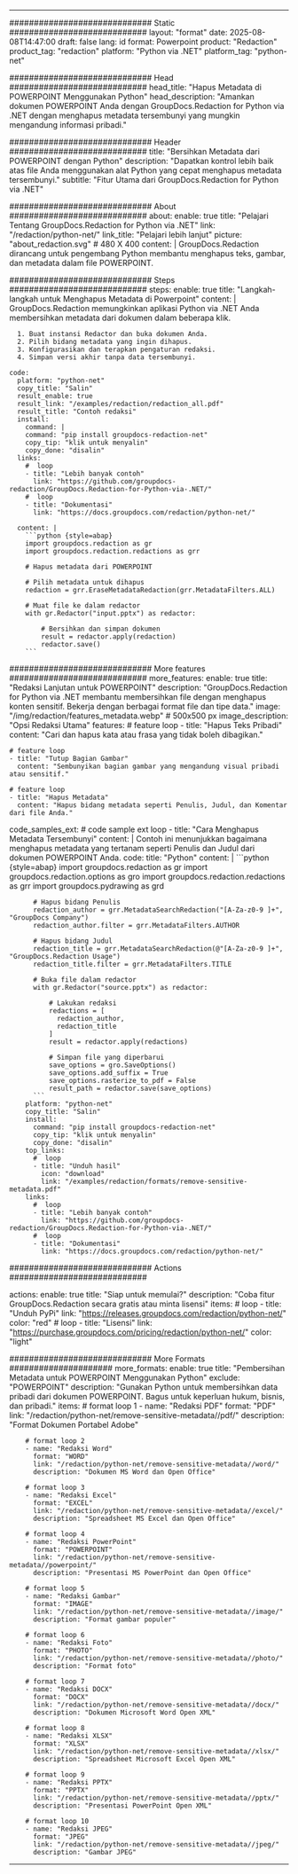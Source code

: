 
---
############################# Static ############################
layout: "format"
date:  2025-08-08T14:47:00
draft: false
lang: id
format: Powerpoint
product: "Redaction"
product_tag: "redaction"
platform: "Python via .NET"
platform_tag: "python-net"

############################# Head ############################
head_title: "Hapus Metadata di POWERPOINT Menggunakan Python"
head_description: "Amankan dokumen POWERPOINT Anda dengan GroupDocs.Redaction for Python via .NET dengan menghapus metadata tersembunyi yang mungkin mengandung informasi pribadi."

############################# Header ############################
title: "Bersihkan Metadata dari POWERPOINT dengan Python" 
description: "Dapatkan kontrol lebih baik atas file Anda menggunakan alat Python yang cepat menghapus metadata tersembunyi."
subtitle: "Fitur Utama dari GroupDocs.Redaction for Python via .NET" 

############################# About ############################
about:
    enable: true
    title: "Pelajari Tentang GroupDocs.Redaction for Python via .NET"
    link: "/redaction/python-net/"
    link_title: "Pelajari lebih lanjut"
    picture: "about_redaction.svg" # 480 X 400
    content: |
       GroupDocs.Redaction dirancang untuk pengembang Python membantu menghapus teks, gambar, dan metadata dalam file POWERPOINT.

############################# Steps ############################
steps:
    enable: true
    title: "Langkah-langkah untuk Menghapus Metadata di Powerpoint"
    content: |
      GroupDocs.Redaction memungkinkan aplikasi Python via .NET Anda membersihkan metadata dari dokumen dalam beberapa klik.
      
      1. Buat instansi Redactor dan buka dokumen Anda.
      2. Pilih bidang metadata yang ingin dihapus.
      3. Konfigurasikan dan terapkan pengaturan redaksi.
      4. Simpan versi akhir tanpa data tersembunyi.
   
    code:
      platform: "python-net"
      copy_title: "Salin"
      result_enable: true
      result_link: "/examples/redaction/redaction_all.pdf"
      result_title: "Contoh redaksi"
      install:
        command: |
        command: "pip install groupdocs-redaction-net"
        copy_tip: "klik untuk menyalin"
        copy_done: "disalin"
      links:
        #  loop
        - title: "Lebih banyak contoh"
          link: "https://github.com/groupdocs-redaction/GroupDocs.Redaction-for-Python-via-.NET/"
        #  loop
        - title: "Dokumentasi"
          link: "https://docs.groupdocs.com/redaction/python-net/"
          
      content: |
        ```python {style=abap}
        import groupdocs.redaction as gr
        import groupdocs.redaction.redactions as grr

        # Hapus metadata dari POWERPOINT

        # Pilih metadata untuk dihapus
        redaction = grr.EraseMetadataRedaction(grr.MetadataFilters.ALL)

        # Muat file ke dalam redactor
        with gr.Redactor("input.pptx") as redactor:

            # Bersihkan dan simpan dokumen
            result = redactor.apply(redaction)
            redactor.save()
        ```            


############################# More features ############################
more_features:
  enable: true
  title: "Redaksi Lanjutan untuk POWERPOINT"
  description: "GroupDocs.Redaction for Python via .NET membantu membersihkan file dengan menghapus konten sensitif. Bekerja dengan berbagai format file dan tipe data."
  image: "/img/redaction/features_metadata.webp" # 500x500 px
  image_description: "Opsi Redaksi Utama"
  features:
    # feature loop
    - title: "Hapus Teks Pribadi"
      content: "Cari dan hapus kata atau frasa yang tidak boleh dibagikan."

    # feature loop
    - title: "Tutup Bagian Gambar"
      content: "Sembunyikan bagian gambar yang mengandung visual pribadi atau sensitif."

    # feature loop
    - title: "Hapus Metadata"
      content: "Hapus bidang metadata seperti Penulis, Judul, dan Komentar dari file Anda."
      
  code_samples_ext:
    # code sample ext loop
    - title: "Cara Menghapus Metadata Tersembunyi"
      content: |
        Contoh ini menunjukkan bagaimana menghapus metadata yang tertanam seperti Penulis dan Judul dari dokumen POWERPOINT Anda.
      code:
        title: "Python"
        content: |
          ```python {style=abap}
          import groupdocs.redaction as gr
          import groupdocs.redaction.options as gro
          import groupdocs.redaction.redactions as grr
          import groupdocs.pydrawing as grd

          # Hapus bidang Penulis
          redaction_author = grr.MetadataSearchRedaction("[A-Za-z0-9 ]+", "GroupDocs Company")
          redaction_author.filter = grr.MetadataFilters.AUTHOR

          # Hapus bidang Judul
          redaction_title = grr.MetadataSearchRedaction(@"[A-Za-z0-9 ]+", "GroupDocs.Redaction Usage")
          redaction_title.filter = grr.MetadataFilters.TITLE

          # Buka file dalam redactor
          with gr.Redactor("source.pptx") as redactor:

              # Lakukan redaksi
              redactions = [
                redaction_author,
                redaction_title
              ]
              result = redactor.apply(redactions)

              # Simpan file yang diperbarui
              save_options = gro.SaveOptions()
              save_options.add_suffix = True
              save_options.rasterize_to_pdf = False
              result_path = redactor.save(save_options)
          ```
        platform: "python-net"
        copy_title: "Salin"
        install:
          command: "pip install groupdocs-redaction-net"
          copy_tip: "klik untuk menyalin"
          copy_done: "disalin"
        top_links:
          #  loop
          - title: "Unduh hasil"
            icon: "download"
            link: "/examples/redaction/formats/remove-sensitive-metadata.pdf"
        links:
          #  loop
          - title: "Lebih banyak contoh"
            link: "https://github.com/groupdocs-redaction/GroupDocs.Redaction-for-Python-via-.NET/"
          #  loop
          - title: "Dokumentasi"
            link: "https://docs.groupdocs.com/redaction/python-net/"


############################# Actions ############################

actions:
  enable: true
  title: "Siap untuk memulai?"
  description: "Coba fitur GroupDocs.Redaction secara gratis atau minta lisensi"
  items:
    #  loop
    - title: "Unduh PyPi"
      link: "https://releases.groupdocs.com/redaction/python-net/"
      color: "red"
        #  loop
    - title: "Lisensi"
      link: "https://purchase.groupdocs.com/pricing/redaction/python-net/"
      color: "light"


############################# More Formats #####################
more_formats:
    enable: true
    title: "Pembersihan Metadata untuk POWERPOINT Menggunakan Python"
    exclude: "POWERPOINT"
    description: "Gunakan Python untuk membersihkan data pribadi dari dokumen POWERPOINT. Bagus untuk keperluan hukum, bisnis, dan pribadi."
    items: 
        # format loop 1
        - name: "Redaksi PDF"
          format: "PDF"
          link: "/redaction/python-net/remove-sensitive-metadata//pdf/"
          description: "Format Dokumen Portabel Adobe"

        # format loop 2
        - name: "Redaksi Word"
          format: "WORD"
          link: "/redaction/python-net/remove-sensitive-metadata//word/"
          description: "Dokumen MS Word dan Open Office"
          
        # format loop 3
        - name: "Redaksi Excel"
          format: "EXCEL"
          link: "/redaction/python-net/remove-sensitive-metadata//excel/"
          description: "Spreadsheet MS Excel dan Open Office"

        # format loop 4
        - name: "Redaksi PowerPoint"
          format: "POWERPOINT"
          link: "/redaction/python-net/remove-sensitive-metadata//powerpoint/"
          description: "Presentasi MS PowerPoint dan Open Office"

        # format loop 5
        - name: "Redaksi Gambar"
          format: "IMAGE"
          link: "/redaction/python-net/remove-sensitive-metadata//image/"
          description: "Format gambar populer"

        # format loop 6
        - name: "Redaksi Foto"
          format: "PHOTO"
          link: "/redaction/python-net/remove-sensitive-metadata//photo/"
          description: "Format foto"

        # format loop 7
        - name: "Redaksi DOCX"
          format: "DOCX"
          link: "/redaction/python-net/remove-sensitive-metadata//docx/"
          description: "Dokumen Microsoft Word Open XML"
          
        # format loop 8
        - name: "Redaksi XLSX"
          format: "XLSX"
          link: "/redaction/python-net/remove-sensitive-metadata//xlsx/"
          description: "Spreadsheet Microsoft Excel Open XML"
          
        # format loop 9
        - name: "Redaksi PPTX"
          format: "PPTX"
          link: "/redaction/python-net/remove-sensitive-metadata//pptx/"
          description: "Presentasi PowerPoint Open XML"

        # format loop 10
        - name: "Redaksi JPEG"
          format: "JPEG"
          link: "/redaction/python-net/remove-sensitive-metadata//jpeg/"
          description: "Gambar JPEG"


---